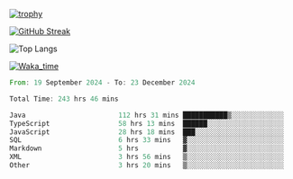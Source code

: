 <!--
**ren-joey/ren-joey** is a ✨ _special_ ✨ repository because its `README.md` (this file) appears on your GitHub profile.

Here are some ideas to get you started:

- 🔭 I’m currently working on ...
- 🌱 I’m currently learning ...
- 👯 I’m looking to collaborate on ...
- 🤔 I’m looking for help with ...
- 💬 Ask me about ...
- 📫 How to reach me: ...
- 😄 Pronouns: ...
- ⚡ Fun fact: ...
-->

[![trophy](https://github-profile-trophy.vercel.app/?username=ren-joey&theme=darkhub&column=5)](https://github.com/ren-joey)

[![GitHub Streak](https://streak-stats.demolab.com/?user=ren-joey&theme=dark)](https://github.com/ren-joey)

![Top Langs](https://github-readme-stats.vercel.app/api/top-langs?username=ren-joey&show_icons=true&layout=compact&locale=en&hide=html,CSS,scss,Pug,Twig&theme=dark)

[![Waka_time](https://github-readme-stats.vercel.app/api/wakatime?username=joeyren&theme=dark)](https://github.com/ren-joey)

<!--START_SECTION:waka-->

```rust
From: 19 September 2024 - To: 23 December 2024

Total Time: 243 hrs 46 mins

Java                       112 hrs 31 mins ███████████▒░░░░░░░░░░░░░   45.53 %
TypeScript                 58 hrs 13 mins  ██████░░░░░░░░░░░░░░░░░░░   23.56 %
JavaScript                 28 hrs 18 mins  ███░░░░░░░░░░░░░░░░░░░░░░   11.45 %
SQL                        6 hrs 33 mins   ▓░░░░░░░░░░░░░░░░░░░░░░░░   02.65 %
Markdown                   5 hrs           ▓░░░░░░░░░░░░░░░░░░░░░░░░   02.03 %
XML                        3 hrs 56 mins   ▒░░░░░░░░░░░░░░░░░░░░░░░░   01.60 %
Other                      3 hrs 20 mins   ▒░░░░░░░░░░░░░░░░░░░░░░░░   01.36 %
```

<!--END_SECTION:waka-->
